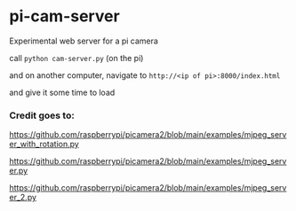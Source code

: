 # pi-cam-server
Experimental web server for a pi camera


call ```python cam-server.py``` (on the pi)

and on another computer, navigate to ```http://<ip of pi>:8000/index.html``` 

and give it some time to load


### Credit goes to: 

https://github.com/raspberrypi/picamera2/blob/main/examples/mjpeg_server_with_rotation.py

https://github.com/raspberrypi/picamera2/blob/main/examples/mjpeg_server.py

https://github.com/raspberrypi/picamera2/blob/main/examples/mjpeg_server_2.py
